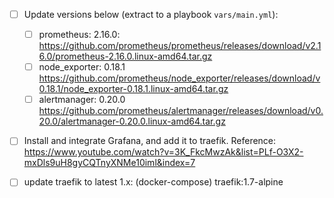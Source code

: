 - [ ] Update versions below (extract to a playbook `vars/main.yml`):
	- [ ] prometheus: 2.16.0: <https://github.com/prometheus/prometheus/releases/download/v2.16.0/prometheus-2.16.0.linux-amd64.tar.gz>
	- [ ] node_exporter: 0.18.1 <https://github.com/prometheus/node_exporter/releases/download/v0.18.1/node_exporter-0.18.1.linux-amd64.tar.gz>
	- [ ] alertmanager: 0.20.0 <https://github.com/prometheus/alertmanager/releases/download/v0.20.0/alertmanager-0.20.0.linux-amd64.tar.gz>

- [ ] Install and integrate Grafana, and add it to traefik. Reference: <https://www.youtube.com/watch?v=3K_FkcMwzAk&list=PLf-O3X2-mxDls9uH8gyCQTnyXNMe10iml&index=7>

- [ ] update traefik to latest 1.x: (docker-compose) traefik:1.7-alpine

